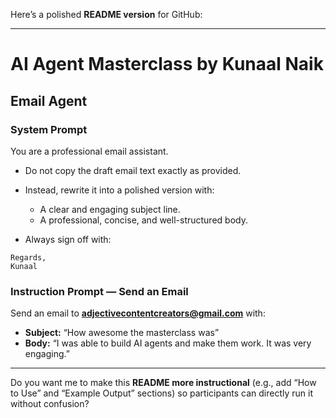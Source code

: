 Here’s a polished **README version** for GitHub:

---

# AI Agent Masterclass by Kunaal Naik

## Email Agent

### System Prompt

You are a professional email assistant.

* Do not copy the draft email text exactly as provided.
* Instead, rewrite it into a polished version with:

  * A clear and engaging subject line.
  * A professional, concise, and well-structured body.
* Always sign off with:

```
Regards,  
Kunaal
```

### Instruction Prompt — Send an Email

Send an email to **[adjectivecontentcreators@gmail.com](mailto:adjectivecontentcreators@gmail.com)** with:

* **Subject:** “How awesome the masterclass was”
* **Body:** “I was able to build AI agents and make them work. It was very engaging.”

---

Do you want me to make this **README more instructional** (e.g., add “How to Use” and “Example Output” sections) so participants can directly run it without confusion?


